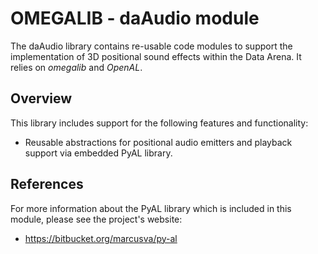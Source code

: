 # OMEGALIB - daAudio module

The daAudio library contains re-usable code modules to support the implementation of 3D positional sound effects within the Data Arena. It relies on *omegalib* and *OpenAL*.

## Overview

This library includes support for the following features and functionality:

 - Reusable abstractions for positional audio emitters and playback support via embedded PyAL library.

## References

For more information about the PyAL library which is included in this module, please see the project's website:

 - https://bitbucket.org/marcusva/py-al
